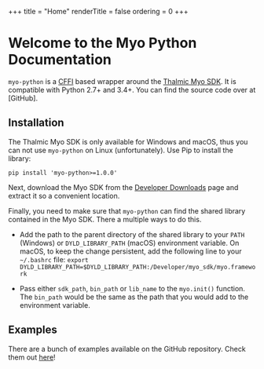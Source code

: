 +++
title = "Home"
renderTitle = false
ordering = 0
+++

  [CFFI]: https://pypi.python.org/pypi/cffi
  [Thalmic Myo SDK]: https://developer.thalmic.com/downloads

# Welcome to the Myo Python Documentation

`myo-python` is a [CFFI] based wrapper around the [Thalmic Myo SDK]. It is
compatible with Python 2.7+ and 3.4+. You can find the source code over at
[GitHub].

## Installation

The Thalmic Myo SDK is only available for Windows and macOS, thus you can not
use `myo-python` on Linux (unfortunately). Use Pip to install the library:

    pip install 'myo-python>=1.0.0'

Next, download the Myo SDK from the [Developer Downloads][Thalmic Myo SDK]
page and extract it so a convenient location.

Finally, you need to make sure that `myo-python` can find the shared library
contained in the Myo SDK. There a multiple ways to do this.

* Add the path to the parent directory of the shared library to your
  `PATH` (Windows) or `DYLD_LIBRARY_PATH` (macOS) environment variable.
  On macOS, to keep the change persistent, add the following line to your
  `~/.bashrc` file: `export DYLD_LIBRARY_PATH=$DYLD_LIBRARY_PATH:/Developer/myo_sdk/myo.framework`

* Pass either `sdk_path`, `bin_path` or `lib_name` to the `myo.init()` function.
  The `bin_path` would be the same as the path that you would add to the
  environment variable.

## Examples

There are a bunch of examples available on the GitHub repository. Check them
out [here](https://github.com/NiklasRosenstein/myo-python/tree/master/examples)!
